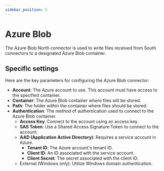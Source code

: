 ```yaml
---
sidebar_position: 5
---
```


# Azure Blob
The Azure Blob North connector is used to write files received from South connectors to a designated Azure Blob container.

## Specific settings
Here are the key parameters for configuring the Azure Blob connector:
- **Account**: The Azure account to use. This account must have access to the specified container.
- **Container**: The Azure Blob container where files will be stored.
- **Path**: The folder within the container where files should be stored.
- **Authentication**: The method of authentication used to connect to the Azure Blob container.
  - **Access Key**: Connect to the account using an access key.
  - **SAS Token**: Use a Shared Access Signature Token to connect to the account.
  - **AAD (Application Active Directory)**: Requires a service account in Azure.
    - **Tenant ID**: The Azure account's tenant ID.
    - **Client ID**: An ID associated with the service account.
    - **Client Secret**: The secret associated with the client ID.
  - External (Windows only): Utilize Windows domain authentication.
